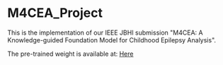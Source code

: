 # M4CEA_Project
This is the implementation of our IEEE JBHI submission "M4CEA: A Knowledge-guided Foundation Model for Childhood Epilepsy Analysis".

The pre-trained weight is available at: [Here](https://pan.baidu.com/s/1rSBjt3_ojaITwbyfKxf33Q?pwd=fg3s)
